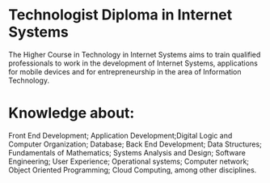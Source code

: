 # Technologist Diploma in Internet Systems
The Higher Course in Technology in Internet Systems aims to train qualified professionals to work in the development of Internet Systems, applications for mobile devices and for entrepreneurship in the area of Information Technology.


# Knowledge about:

Front End Development; Application Development;Digital Logic and Computer Organization; Database; Back End Development; Data Structures; Fundamentals of Mathematics; Systems Analysis and Design; Software Engineering; User Experience; Operational systems; Computer network; Object Oriented Programming; Cloud Computing, among other disciplines.
